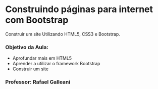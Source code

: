 # Construindo páginas para internet com Bootstrap

Construir um site Utilizando HTML5, CSS3 e Bootstrap.

### Objetivo da Aula:

* Aprofundar mais em HTML5
* Aprender a utilizar o framework Bootstrap
* Construir um site

### Professor: Rafael Galleani

